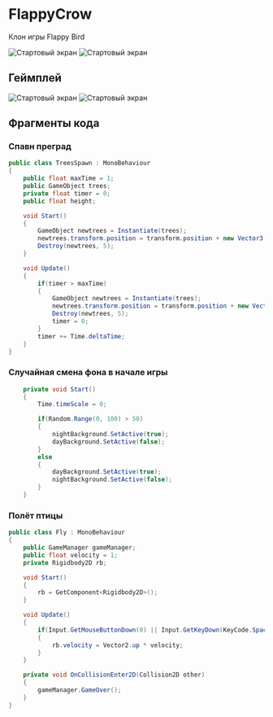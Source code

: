 # FlappyCrow
Клон игры Flappy Bird

![Стартовый экран](https://github.com/metkarna/FlappyCrow/tree/master/Desc/main.png) 
![Стартовый экран](https://github.com/metkarna/FlappyCrow/tree/master/Desc/in_game.png) 

## Геймплей
![Стартовый экран](https://github.com/metkarna/FlappyCrow/tree/master/Desc/main.gif)
![Стартовый экран](https://github.com/metkarna/FlappyCrow/tree/master/Desc/gameplay.gif)

## Фрагменты кода

### Спавн преград
```csharp
public class TreesSpawn : MonoBehaviour
{
    public float maxTime = 1;
    public GameObject trees;
    private float timer = 0;
    public float height; 

    void Start()
    {
        GameObject newtrees = Instantiate(trees);
        newtrees.transform.position = transform.position + new Vector3(0, Random.Range(-height, height), 0);
        Destroy(newtrees, 5);
    }

    void Update()
    {
        if(timer > maxTime)
        {
            GameObject newtrees = Instantiate(trees);
            newtrees.transform.position = transform.position + new Vector3(0, Random.Range(-height, height), 0);
            Destroy(newtrees, 5);
            timer = 0;
        }
        timer += Time.deltaTime;
    }
} 
```

### Случайная смена фона в начале игры
```csharp
    private void Start()
    {
        Time.timeScale = 0;

        if(Random.Range(0, 100) > 50)
        {
            nightBackground.SetActive(true);
            dayBackground.SetActive(false);
        }
        else
        {
            dayBackground.SetActive(true);
            nightBackground.SetActive(false);
        }
    }
```

### Полёт птицы
```csharp
public class Fly : MonoBehaviour
{
    public GameManager gameManager;
    public float velocity = 1;
    private Rigidbody2D rb;

    void Start()
    {
        rb = GetComponent<Rigidbody2D>();
    }

    void Update()
    {
        if(Input.GetMouseButtonDown(0) || Input.GetKeyDown(KeyCode.Space))
        {
            rb.velocity = Vector2.up * velocity;
        }
    }

    private void OnCollisionEnter2D(Collision2D other) 
    {
        gameManager.GameOver();
    }
}
```


